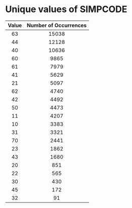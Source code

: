 
Unique values of SIMPCODE
=========================

|Value|Number of Occurrences|
| :---: | :---: |
|63|15038|
|44|12128|
|40|10636|
|60|9865|
|61|7979|
|41|5629|
|21|5097|
|62|4740|
|42|4492|
|50|4473|
|11|4207|
|10|3383|
|31|3321|
|70|2441|
|23|1862|
|43|1680|
|20|851|
|22|565|
|30|430|
|45|172|
|32|91|
